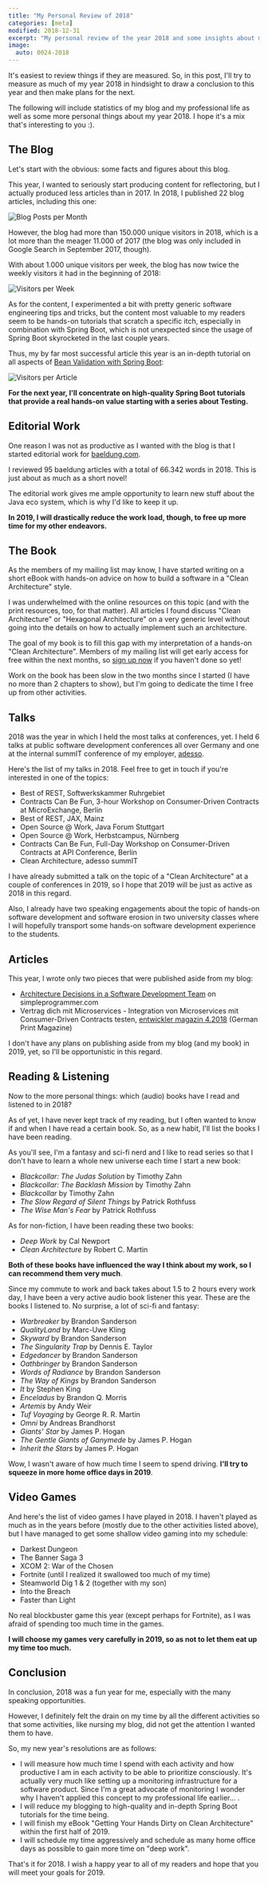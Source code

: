 ```yaml
---
title: "My Personal Review of 2018"
categories: [meta]
modified: 2018-12-31
excerpt: "My personal review of the year 2018 and some insights about my plans in 2019."
image:
  auto: 0024-2018
---
```


It's easiest to review things if they are measured. So, in this post, I'll try to measure as much
of my year 2018 in hindsight to draw a conclusion to this year and then make plans for the next.

The following will include statistics of my blog and my professional life as well as some 
more personal things about my year 2018. I hope it's a mix that's interesting to
you :).

## The Blog

Let's start with the obvious: some facts and figures about this blog. 

This year, I wanted to seriously start producing content for reflectoring, but I actually
produced less articles than in 2017. In 2018, I published 22 blog articles, including this one:

![Blog Posts per Month](/assets/img/posts/review-2018/chart-blog-posts-per-month.jpeg)

However, the blog had more than 150.000 unique visitors in 2018, which is a lot more than
the meager 11.000 of 2017 (the blog was only included in Google Search in September 2017, though).  

With about 1.000 unique visitors per week, the blog has now twice the weekly visitors it had
in the beginning of 2018: 

![Visitors per Week](/assets/img/posts/review-2018/visitors-per-week.png)

As for the content, I experimented a bit with pretty generic software engineering 
tips and tricks, but the content most valuable to my readers seem to be hands-on tutorials that scratch
a specific itch, especially in combination with Spring Boot, which is not unexpected 
since the usage of Spring Boot skyrocketed in the last couple years.

Thus, my by far most successful article this year is an in-depth tutorial on all aspects
of [Bean Validation with Spring Boot](/bean-validation-with-spring-boot/):

![Visitors per Article](/assets/img/posts/review-2018/articles.png)

**For the next year, I'll concentrate on high-quality Spring Boot tutorials that provide a real
hands-on value starting with a series about Testing.**  

## Editorial Work

One reason I was not as productive as I wanted with the blog is that I started editorial work
for [baeldung.com](https://www.baeldung.com). 

I reviewed 95 baeldung articles with a total of 66.342 words in 2018. This is just about as much
as a short novel! 

The editorial work gives me ample opportunity to learn new stuff about the Java eco system, which is
why I'd like to keep it up. 

**In 2019, I will drastically reduce the work load, though, to free up more time for my other endeavors.** 

## The Book

As the members of my mailing list may know, I have started writing on a short eBook with
hands-on advice on how to build a software in a "Clean Architecture" style. 

I was underwhelmed
with the online resources on this topic (and with the print resources, too, for that matter). All articles I found discuss "Clean Architecture" or
"Hexagonal Architecture" on a very generic level without going into the details on how to actually
implement such an architecture.

The goal of my book is to fill this gap with my interpretation of a hands-on "Clean Architecture". 
Members of my mailing list will get early access for free within the next months, so
[sign up now](https://reflectoring.us19.list-manage.com/subscribe/post?u=11ed6e63bab4d7be9080f1b9d&id=bcc3068c29)
if you haven't done so yet!

Work on the book has been slow in the two months since I started (I have no more than 2 chapters to show), but
I'm going to dedicate the time I free up from other activities.   

## Talks

2018 was the year in which I held the most talks at conferences, yet. I held 6 talks at public software
development conferences all over Germany and one at the internal 
summIT conference of my employer, [adesso](https://www.adesso.de).

Here's the list of my talks in 2018. Feel free to get in touch if you're interested in one
of the topics:

* Best of REST, Softwerkskammer Ruhrgebiet
* Contracts Can Be Fun, 3-hour Workshop on Consumer-Driven Contracts at MicroExchange, Berlin
* Best of REST, JAX, Mainz
* Open Source @ Work, Java Forum Stuttgart
* Open Source @ Work, Herbstcampus, Nürnberg
* Contracts Can Be Fun, Full-Day Workshop on Consumer-Driven Contracts at API Conference, Berlin
* Clean Architecture, adesso summIT

I have already submitted a talk on the topic of a "Clean Architecture" at a couple of conferences in 2019,
so I hope that 2019 will be just as active as 2018 in this regard. 

Also, I already have two speaking
engagements about the topic of hands-on software development and software erosion in two university classes
where I will hopefully transport some hands-on software development experience to the
students.  

## Articles

This year, I wrote only two pieces that were published aside from my blog:

* [Architecture Decisions in a Software Development Team](https://simpleprogrammer.com/software-architecture-decisions/) on simpleprogrammer.com
* Vertrag dich mit Microservices - Integration von Microservices mit Consumer-Driven Contracts testen, [entwickler magazin 4.2018](https://entwickler.de/entwickler-magazin/entwickler-magazin-4-18-579845105.html) (German Print Magazine)

I don't have any plans on publishing aside from my blog (and my book) in 2019, yet, so I'll be opportunistic
in this regard. 

## Reading & Listening

Now to the more personal things: which (audio) books have I read and listened to in 2018?

As of yet, I have never kept track of my reading, but I often wanted to know if and when I have read
a certain book. So, as a new habit, I'll list the books I have been reading. 

As you'll see, I'm a fantasy and sci-fi nerd and I like to read series so that I don't have to 
learn a whole new universe each time I start a new book:

* *Blackcollar: The Judas Solution* by Timothy Zahn
* *Blackcollar: The Backlash Mission* by Timothy Zahn
* *Blackcollar* by Timothy Zahn
* *The Slow Regard of Silent Things* by Patrick Rothfuss
* *The Wise Man's Fear* by Patrick Rothfuss

As for non-fiction, I have been reading these two books:

* *Deep Work* by Cal Newport
* *Clean Architecture* by Robert C. Martin

**Both of these books have influenced the way I think about my work, so I can recommend them
very much**.

Since my commute to work and back takes about 1.5 to 2 hours every work day, I have been 
a very active audio book listener this year. These are the books I listened to. No surprise,
a lot of sci-fi and fantasy:

* *Warbreaker* by Brandon Sanderson
* *QualityLand* by Marc-Uwe Kling
* *Skyward* by Brandon Sanderson
* *The Singularity Trap* by Dennis E. Taylor
* *Edgedancer* by Brandon Sanderson
* *Oathbringer* by Brandon Sanderson
* *Words of Radiance* by Brandon Sanderson
* *The Way of Kings* by Brandon Sanderson
* *It* by Stephen King
* *Enceladus* by Brandon Q. Morris
* *Artemis* by Andy Weir
* *Tuf Voyaging* by George R. R. Martin
* *Omni* by Andreas Brandhorst
* *Giants' Star* by James P. Hogan
* *The Gentle Giants of Ganymede* by James P. Hogan
* *Inherit the Stars* by James P. Hogan

Wow, I wasn't aware of how much time I seem to spend driving. **I'll try to squeeze in more home
office days in 2019**.

## Video Games

And here's the list of video games I have played in 2018. I haven't played as much as in the years
before (mostly due to the other activities listed above), but I have managed to get some shallow 
video gaming into my schedule:

* Darkest Dungeon
* The Banner Saga 3
* XCOM 2: War of the Chosen
* Fortnite (until I realized it swallowed too much of my time)
* Steamworld Dig 1 & 2 (together with my son)
* Into the Breach
* Faster than Light

No real blockbuster game this year (except perhaps for Fortnite), as I was afraid of spending
too much time in the games. 

**I will choose my games very carefully in 2019, so as not to let them eat up my time too much.**

## Conclusion

In conclusion, 2018 was a fun year for me, especially with the many speaking opportunities. 

However, I definitely felt the drain on my time by all the different activities so that some activities, like
nursing my blog, did not get the attention I wanted them to have. 

So, my new year's resolutions are as follows:

* I will measure how much time I spend with each activity and how productive I am in each activity 
  to be able to prioritize consciously. It's actually very much like setting up a monitoring
  infrastructure for a software product. Since I'm a great advocate of monitoring I wonder 
  why I haven't applied this concept to my professional life earlier... .
* I will reduce my blogging to high-quality and in-depth Spring Boot tutorials for the time being.
* I will finish my eBook "Getting Your Hands Dirty on Clean Architecture" within the first half of 2019.
* I will schedule my time aggressively and schedule as many home office days as possible to gain more time
  on "deep work".
  
That's it for 2018. I wish a happy year to all of my readers and hope that you will meet your
goals for 2019.
